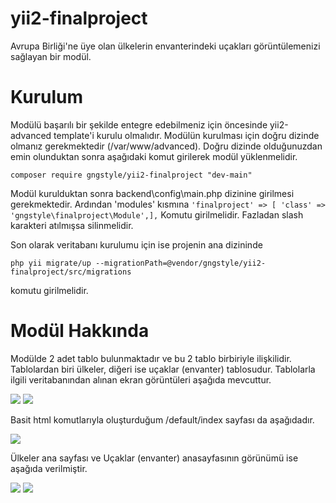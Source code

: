 # yii2-finalproject
Avrupa Birliği'ne üye olan ülkelerin envanterindeki uçakları görüntülemenizi sağlayan bir modül.
# Kurulum
Modülü başarılı bir şekilde entegre edebilmeniz için öncesinde yii2-advanced template'i kurulu olmalıdır.
Modülün kurulması için doğru dizinde olmanız gerekmektedir (/var/www/advanced). 
Doğru dizinde olduğunuzdan emin olunduktan sonra aşağıdaki komut girilerek modül yüklenmelidir.

```composer require gngstyle/yii2-finalproject "dev-main"```

Modül kurulduktan sonra backend\config\main.php dizinine girilmesi gerekmektedir. Ardından 'modules' kısmına
`'finalproject' => [
'class' => 'gngstyle\finalproject\Module',],`
Komutu girilmelidir. Fazladan slash karakteri atılmışsa silinmelidir.

Son olarak veritabanı kurulumu için ise projenin ana dizininde

```php yii migrate/up --migrationPath=@vendor/gngstyle/yii2-finalproject/src/migrations```

komutu girilmelidir.


# Modül Hakkında

Modülde 2 adet tablo bulunmaktadır ve bu 2 tablo birbiriyle ilişkilidir.
Tablolardan biri ülkeler, diğeri ise uçaklar (envanter) tablosudur. Tablolarla ilgili veritabanından
alınan ekran görüntüleri aşağıda mevcuttur.

<img src="https://github.com/gngstyle/yii2-finalproject/blob/main/screenshots/planesdatab.jpg?raw=true" />

<img src="https://github.com/gngstyle/yii2-finalproject/blob/main/screenshots/countriesdatab.jpg?raw=true" />

Basit html komutlarıyla oluşturduğum /default/index sayfası da aşağıdadır.

<img src="https://github.com/gngstyle/yii2-finalproject/blob/main/screenshots/defaultindex.jpg?raw=true" />

Ülkeler ana sayfası ve Uçaklar (envanter) anasayfasının görünümü ise aşağıda verilmiştir.

<img src="https://github.com/gngstyle/yii2-finalproject/blob/main/screenshots/countriesindex.jpg?raw=true" />

<img src="https://github.com/gngstyle/yii2-finalproject/blob/main/screenshots/planesindex.jpg?raw=true" />
